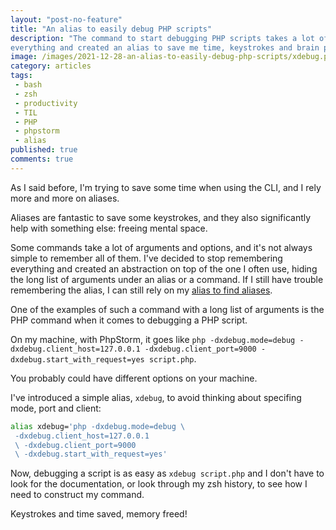 ```yaml
---
layout: "post-no-feature"
title: "An alias to easily debug PHP scripts"
description: "The command to start debugging PHP scripts takes a lot of options. I wanted to free my memory from having to remember
everything and created an alias to save me time, keystrokes and brain power."
image: /images/2021-12-28-an-alias-to-easily-debug-php-scripts/xdebug.png
category: articles
tags:
 - bash
 - zsh
 - productivity
 - TIL
 - PHP
 - phpstorm
 - alias
published: true
comments: true
---
```


As I said before, I'm trying to save some time when using the CLI, and I rely more and more on aliases.

Aliases are fantastic to save some keystrokes, and they also significantly help with something else: freeing mental space.

Some commands take a lot of arguments and options, and it's not always simple to remember all of them. I've decided to stop remembering everything and created an abstraction on top of the one I often use, hiding the long list of arguments under an alias or a command. If I still have trouble remembering the alias, I can still rely on my [alias to find aliases](/articles/an-alias-to-learn-aliases). 

One of the examples of such a command with a long list of arguments is the PHP command when it comes to debugging a PHP script.

On my machine, with PhpStorm, it goes like `php -dxdebug.mode=debug -dxdebug.client_host=127.0.0.1 -dxdebug.client_port=9000 -dxdebug.start_with_request=yes script.php`.

You probably could have different options on your machine.

I've introduced a simple alias, `xdebug`, to avoid thinking about specifing mode, port and client:

```bash
alias xdebug='php -dxdebug.mode=debug \
 -dxdebug.client_host=127.0.0.1
 \ -dxdebug.client_port=9000
 \ -dxdebug.start_with_request=yes'
```

Now, debugging a script is as easy as `xdebug script.php` and I don't have to look for the documentation, or look through my zsh history, to see how I need to construct my command. 

Keystrokes and time saved, memory freed!

